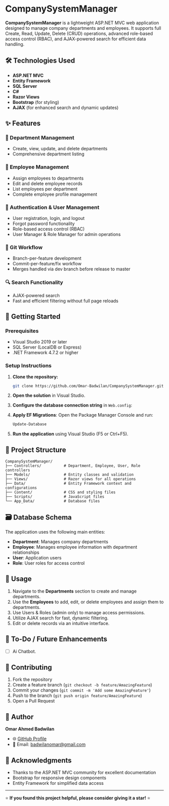 # CompanySystemManager

**CompanySystemManager** is a lightweight ASP.NET MVC web application designed to manage company departments and employees. It supports full Create, Read, Update, Delete (CRUD) operations, advanced role-based access control (RBAC), and AJAX-powered search for efficient data handling.

## 🛠️ Technologies Used

- **ASP.NET MVC**
- **Entity Framework**
- **SQL Server**
- **C#**
- **Razor Views**
- **Bootstrap** (for styling)
- **AJAX** (for enhanced search and dynamic updates)

## ✨ Features

### 📁 Department Management
- Create, view, update, and delete departments
- Comprehensive department listing

### 👥 Employee Management
- Assign employees to departments
- Edit and delete employee records
- List employees per department
- Complete employee profile management

### 🔑 Authentication & User Management
- User registration, login, and logout
- Forgot password functionality
- Role-based access control (RBAC)
- User Manager & Role Manager for admin operations

### 🧩 Git Workflow
- Branch-per-feature development
- Commit-per-feature/fix workflow
- Merges handled via dev branch before release to master

### 🔍 Search Functionality
- AJAX-powered search 
- Fast and efficient filtering without full page reloads

## 🚀 Getting Started

### Prerequisites
- Visual Studio 2019 or later
- SQL Server (LocalDB or Express)
- .NET Framework 4.7.2 or higher

### Setup Instructions

1. **Clone the repository:**
   ```bash
   git clone https://github.com/Omar-Badwilan/CompanySystemManager.git
   ```

2. **Open the solution** in Visual Studio.

3. **Configure the database connection string** in `Web.config`:


4. **Apply EF Migrations**: 
   Open the Package Manager Console and run:
   ```bash
   Update-Database
   ```

5. **Run the application** using Visual Studio (F5 or Ctrl+F5).

## 📁 Project Structure

```
CompanySystemManager/
├── Controllers/          # Department, Employee, User, Role controllers
├── Models/               # Entity classes and validation
├── Views/                # Razor views for all operations
├── Data/                 # Entity Framework context and configurations
├── Content/              # CSS and styling files
├── Scripts/              # JavaScript files
└── App_Data/             # Database files
```


## 🗃️ Database Schema

The application uses the following main entities:

- **Department**: Manages company departments
- **Employee**: Manages employee information with department relationships
- **User**: Application users
- **Role**: User roles for access control

## 🎯 Usage

1. Navigate to the **Departments** section to create and manage departments.
2. Use the **Employees** to add, edit, or delete employees and assign them to departments.
3. Use Users & Roles (admin only) to manage access permissions.
4. Utilize AJAX search for fast, dynamic filtering.
5. Edit or delete records via an intuitive interface.

## 📌 To-Do / Future Enhancements

- [ ] Ai Chatbot.


## 🤝 Contributing

1. Fork the repository
2. Create a feature branch (`git checkout -b feature/AmazingFeature`)
3. Commit your changes (`git commit -m 'Add some AmazingFeature'`)
4. Push to the branch (`git push origin feature/AmazingFeature`)
5. Open a Pull Request


## 👤 Author

**Omar Ahmed Badwilan**

- 🌐 [GitHub Profile](https://github.com/Omar-Badwilan)
- 📧 Email: badwilanomar@gmail.com

## 🙏 Acknowledgments

- Thanks to the ASP.NET MVC community for excellent documentation
- Bootstrap for responsive design components
- Entity Framework for simplified data access
---

⭐ **If you found this project helpful, please consider giving it a star!** ⭐
